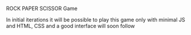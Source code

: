 ROCK PAPER SCISSOR Game

In initial iterations it will be possible to play this game only with minimal JS and HTML, CSS and a good interface will soon follow
